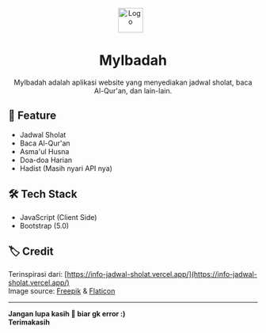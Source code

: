 <p align="center">
    <img src="https://cdn-icons-png.flaticon.com/128/4358/4358837.png" alt="Logo" width="50" height="50" style="margin-right: 10px;">
</p>
<h1 align="center">
    MyIbadah
</h2>

<p align="center">
MyIbadah adalah aplikasi website yang menyediakan jadwal sholat, baca Al-Qur'an, dan lain-lain.
</p>

## 📃 Feature

- Jadwal Sholat
- Baca Al-Qur'an
- Asma'ul Husna
- Doa-doa Harian
- Hadist (Masih nyari API nya)

## 🛠️ Tech Stack

- JavaScript (Client Side)
- Bootstrap (5.0)

## 🏷️ Credit

Terinspirasi dari: [https://info-jadwal-sholat.vercel.app/](https://info-jadwal-sholat.vercel.app/)
<br>
Image source: <a href="https://freepik.com">Freepik</a> & <a href="https://flaticon.com">Flaticon</a>

---

**Jangan lupa kasih 🌟 biar gk error :)**  
**Terimakasih**

